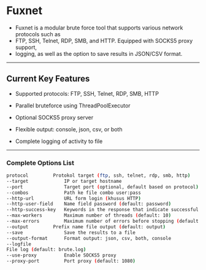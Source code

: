 # Fuxnet
- Fuxnet is a modular brute force tool that supports various network protocols such as
- FTP, SSH, Telnet, RDP, SMB, and HTTP. Equipped with SOCKS5 proxy support,
- logging, as well as the option to save results in JSON/CSV format.
---
## Current Key Features 
- Supported protocols: FTP, SSH, Telnet, RDP, SMB, HTTP

- Parallel bruteforce using ThreadPoolExecutor

- Optional SOCKS5 proxy server

- Flexible output: console, json, csv, or both

- Complete logging of activity to file
---
### Complete Options List
```bash
protocol  	     Protokol target (ftp, ssh, telnet, rdp, smb, http)
--target             IP or target hostname
--port               Target port (optional, default based on protocol)
--combos             Path ke file combo user:pass
--http-url           URL form login (khusus HTTP)
--http-user-field    Name field password (default: password)
--http-success-key   Keywords in the response that indicate successful login
--max-workers        Maximum number of threads (default: 10)
--max-errors         Maximum number of errors before stopping (default: 10)
--output	     Prefix name file output (default: output)
--save               Save the results to a file
--output-format	     Format output: json, csv, both, console
--logfile
File log (default: brute.log)
--use-proxy          Enable SOCKS5 proxy
--proxy-port	     Port proxy (default: 1080)
